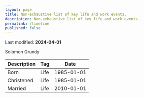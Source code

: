 ```yaml
---
layout: page
title: Non-exhaustive list of key life and work events.
description: Non-exhaustive list of key life and work events.
permalink: /timeline
published: false
---
```


Last modified: **2024-04-01**

<!-- TODO: Make it a nice timeline UI widget -->

Solomon Grundy

| Description | Tag | Date |
| --- | --- | --- |
| Born | Life | 1985-01-01 |
| Christened | Life | 1985-01-01 |
| Married | Life | 2010-01-01 |
